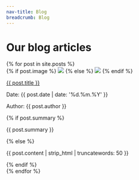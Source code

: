 ```yaml
---
nav-title: Blog
breadcrumb: Blog
---
```


<h1> Our blog articles </h1>

<section class="post-list">
  {% for post in site.posts %}
    <section class="post-teaser"> 
      {% if post.image %}
        <img class="image" src="{{ site.baseurl }}/images/posts/{{ post.image }}"/>
      {% else %}
        <img class="image" src="{{ site.baseurl }}/images/blog.jpg"/>
      {% endif %}  
        <p class="title"> <a href="{{ post.url | prepend: site.baseurl }}">{{ post.title }}</a> </p>
        <p class="date"> Date: {{ post.date | date: '%d.%m.%Y' }} </p>
        <p class="author"> Author: {{ post.author }} </p>
      {% if post.summary %}
        <p class="excerpt"> {{ post.summary }} </p>
      {% else %}
        <p class="excerpt"> {{ post.content | strip_html | truncatewords: 50 }} </p>
      {% endif %}
    </section>
  {% endfor %}
</section>
